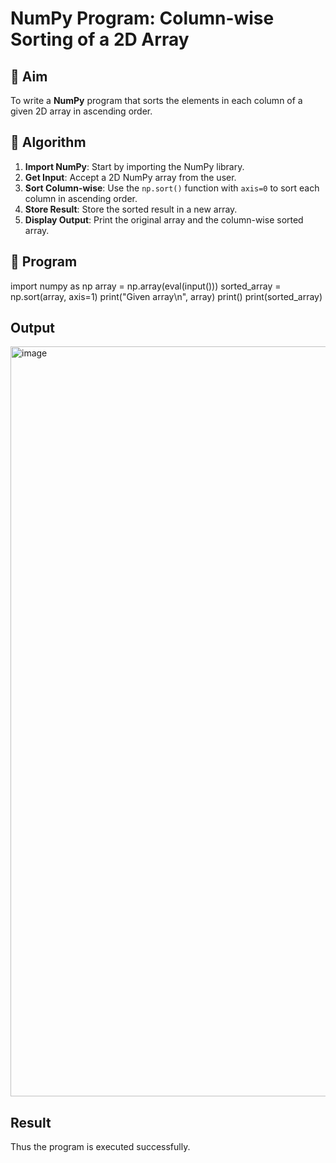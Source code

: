 # NumPy Program: Column-wise Sorting of a 2D Array

## 🎯 Aim
To write a **NumPy** program that sorts the elements in each column of a given 2D array in ascending order.

## 🧠 Algorithm

1. **Import NumPy**: Start by importing the NumPy library.
2. **Get Input**: Accept a 2D NumPy array from the user.
3. **Sort Column-wise**: Use the `np.sort()` function with `axis=0` to sort each column in ascending order.
4. **Store Result**: Store the sorted result in a new array.
5. **Display Output**: Print the original array and the column-wise sorted array.

## 🧾 Program
import numpy as np
array = np.array(eval(input()))
sorted_array = np.sort(array, axis=1)
print("Given array\n", array)
print()
print(sorted_array)


## Output
<img width="1920" height="1200" alt="image" src="https://github.com/user-attachments/assets/c38484a0-027d-4ad8-b93e-8465002595f6" />

## Result
Thus the program is executed successfully.
